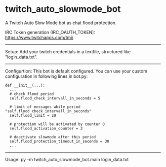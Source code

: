 # twitch_auto_slowmode_bot
A Twitch Auto Slow Mode bot as chat flood protection.


IRC Token generation (IRC_OAUTH_TOKEN): https://www.twitchapps.com/tmi/

____
Setup:  Add your twitch credentials in a textfile, structured like "login_data.txt".
____
Configurtion:
This bot is default configured. You can use your custom configuration in following lines in bot.py:
```
def __init__(...):
  ...
  # check flood period
  self.flood_check_intervall_in_seconds = 5

  # limit of messages while period "self.flood_check_intervall_in_seconds"
  self.flood_limit = 20

  # protection will be activated by counter 0
  self.flood_activation_counter = 3

  # deactivate slowmode after this period
  self.flood_protection_timeout_in_seconds = 30
  ...
```  
 
____    
Usage:  py -m twitch_auto_slowmode_bot.main login_data.txt
